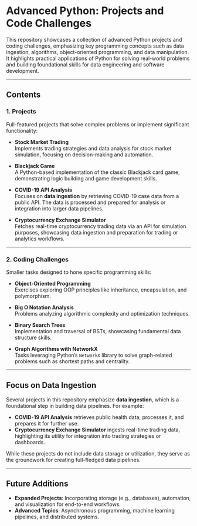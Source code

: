 # Advanced Python: Projects and Code Challenges

This repository showcases a collection of advanced Python projects and coding challenges, emphasizing key programming concepts such as data ingestion, algorithms, object-oriented programming, and data manipulation. It highlights practical applications of Python for solving real-world problems and building foundational skills for data engineering and software development.

---

## **Contents**

### **1. Projects**
Full-featured projects that solve complex problems or implement significant functionality:
- **Stock Market Trading**  
  Implements trading strategies and data analysis for stock market simulation, focusing on decision-making and automation.

- **Blackjack Game**  
  A Python-based implementation of the classic Blackjack card game, demonstrating logic building and game development skills.

- **COVID-19 API Analysis**  
  Focuses on **data ingestion** by retrieving COVID-19 case data from a public API. The data is processed and prepared for analysis or integration into larger data pipelines.

- **Cryptocurrency Exchange Simulator**  
  Fetches real-time cryptocurrency trading data via an API for simulation purposes, showcasing data ingestion and preparation for trading or analytics workflows.

---

### **2. Coding Challenges**
Smaller tasks designed to hone specific programming skills:
- **Object-Oriented Programming**  
  Exercises exploring OOP principles like inheritance, encapsulation, and polymorphism.

- **Big O Notation Analysis**  
  Problems analyzing algorithmic complexity and optimization techniques.

- **Binary Search Trees**  
  Implementation and traversal of BSTs, showcasing fundamental data structure skills.

- **Graph Algorithms with NetworkX**  
  Tasks leveraging Python’s `NetworkX` library to solve graph-related problems such as shortest paths and centrality.

---

## **Focus on Data Ingestion**
Several projects in this repository emphasize **data ingestion**, which is a foundational step in building data pipelines. For example:
- **COVID-19 API Analysis** retrieves public health data, processes it, and prepares it for further use.
- **Cryptocurrency Exchange Simulator** ingests real-time trading data, highlighting its utility for integration into trading strategies or dashboards.

While these projects do not include data storage or utilization, they serve as the groundwork for creating full-fledged data pipelines.

---

## **Future Additions**
- **Expanded Projects**: Incorporating storage (e.g., databases), automation, and visualization for end-to-end workflows.
- **Advanced Topics**: Asynchronous programming, machine learning pipelines, and distributed systems.

